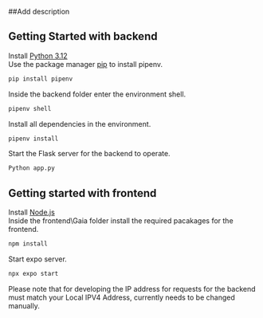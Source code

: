 
##Add description

## Getting Started with backend
Install [Python 3.12](https://www.python.org/downloads/)
\
Use the package manager [pip](https://pip.pypa.io/en/stable/) to install pipenv.

```bash
pip install pipenv
```
Inside the backend folder enter the environment shell.
```bash
pipenv shell
```
Install all dependencies in the environment.
```bash
pipenv install
```
Start the Flask server for the backend to operate.
```bash
Python app.py
```

## Getting started with frontend
Install [Node.js](https://nodejs.org/en)
\
Inside the frontend\Gaia folder install the required pacakages for the frontend.
```bash
npm install
```
Start expo server.
```bash
npx expo start
```
Please note that for developing the IP address for requests for the backend must match your Local IPV4 Address, currently needs to be changed manually.

